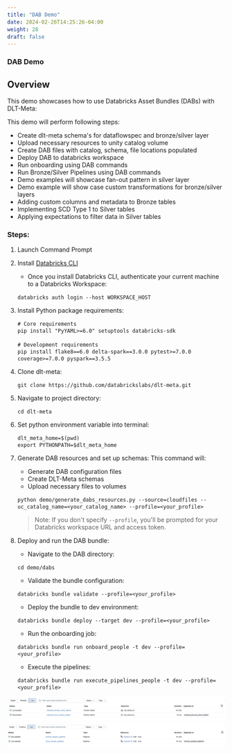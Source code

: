 ```yaml
---
title: "DAB Demo"
date: 2024-02-26T14:25:26-04:00
weight: 28
draft: false
---
```


### DAB Demo

## Overview
This demo showcases how to use Databricks Asset Bundles (DABs) with DLT-Meta:

This demo will perform following steps:
- Create dlt-meta schema's for dataflowspec and bronze/silver layer
- Upload necessary resources to unity catalog volume
- Create DAB files with catalog, schema, file locations populated
- Deploy DAB to databricks workspace
- Run onboarding using DAB commands
- Run Bronze/Silver Pipelines using DAB commands
- Demo examples will showcase fan-out pattern in silver layer
- Demo example will show case custom transformations for bronze/silver layers
- Adding custom columns and metadata to Bronze tables
- Implementing SCD Type 1 to Silver tables
- Applying expectations to filter data in Silver tables

### Steps:
1. Launch Command Prompt

2. Install [Databricks CLI](https://docs.databricks.com/dev-tools/cli/index.html)
    - Once you install Databricks CLI, authenticate your current machine to a Databricks Workspace:
    
    ```commandline
    databricks auth login --host WORKSPACE_HOST
    ```

3. Install Python package requirements:
    ```commandline
    # Core requirements
    pip install "PyYAML>=6.0" setuptools databricks-sdk

    # Development requirements
    pip install flake8==6.0 delta-spark==3.0.0 pytest>=7.0.0 coverage>=7.0.0 pyspark==3.5.5
    ```

4. Clone dlt-meta:
    ```commandline
    git clone https://github.com/databrickslabs/dlt-meta.git 
    ```

5. Navigate to project directory:
    ```commandline
    cd dlt-meta
    ```

6. Set python environment variable into terminal:
    ```commandline
    dlt_meta_home=$(pwd)
    export PYTHONPATH=$dlt_meta_home
    ```

7. Generate DAB resources and set up schemas:
    This command will:
    - Generate DAB configuration files
    - Create DLT-Meta schemas
    - Upload necessary files to volumes
    ```commandline
    python demo/generate_dabs_resources.py --source=cloudfiles --uc_catalog_name=<your_catalog_name> --profile=<your_profile>
    ```
    > Note: If you don't specify `--profile`, you'll be prompted for your Databricks workspace URL and access token.

8. Deploy and run the DAB bundle:
    - Navigate to the DAB directory:
    ```commandline
    cd demo/dabs
    ```

    - Validate the bundle configuration:
    ```commandline
    databricks bundle validate --profile=<your_profile>
    ```

    - Deploy the bundle to dev environment:
    ```commandline
    databricks bundle deploy --target dev --profile=<your_profile>
    ```

    - Run the onboarding job:
    ```commandline
    databricks bundle run onboard_people -t dev --profile=<your_profile>
    ```

    - Execute the pipelines:
    ```commandline
    databricks bundle run execute_pipelines_people -t dev --profile=<your_profile>
    ```

![dab_onboarding_job.png](/images/dab_onboarding_job.png)
![dab_dlt_pipelines.png](/images/dab_dlt_pipelines.png)
